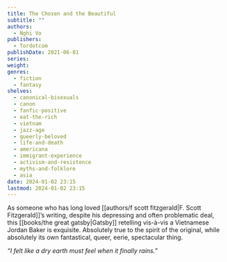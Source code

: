 ```yaml
---
title: The Chosen and the Beautiful
subtitle: ""
authors:
  - Nghi Vo
publishers:
  - Tordotcom
publishDate: 2021-06-01
series: 
weight: 
genres:
  - fiction
  - fantasy
shelves:
  - canonical-bisexuals
  - canon
  - fanfic-positive
  - eat-the-rich
  - vietnam
  - jazz-age
  - queerly-beloved
  - life-and-death
  - americana
  - immigrant-experience
  - activism-and-resistence
  - myths-and-folklore
  - asia
date: 2024-01-02 23:15
lastmod: 2024-01-02 23:15
---
```

As someone who has long loved [[authors/f scott fitzgerald|F. Scott Fitzgerald]]’s writing, despite his depressing and often problematic deal, this [[books/the great gatsby|Gatsby]] retelling vis-à-vis a Vietnamese Jordan Baker is exquisite. Absolutely true to the spirit of the original, while absolutely its own fantastical, queer, eerie, spectacular thing.
  
_“I felt like a dry earth must feel when it finally rains.”_